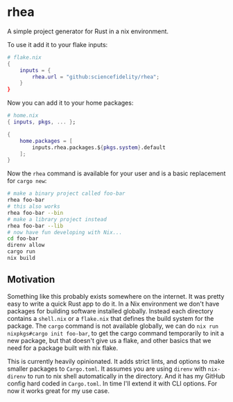 # rhea

A simple project generator for Rust in a nix environment.

To use it add it to your flake inputs:

```nix
# flake.nix
{
    inputs = {
        rhea.url = "github:sciencefidelity/rhea";
    }
}
```

Now you can add it to your home packages:

```nix
# home.nix
{ inputs, pkgs, ... };

{
    home.packages = [
        inputs.rhea.packages.${pkgs.system}.default
    ];
}
```

Now the `rhea` command is available for your user and is a basic replacement for `cargo new`:

```bash
# make a binary project called foo-bar
rhea foo-bar
# this also works
rhea foo-bar --bin
# make a library project instead
rhea foo-bar --lib
# now have fun developing with Nix...
cd foo-bar
direnv allow
cargo run
nix build
```

## Motivation

Something like this probably exists somewhere on the internet. It was pretty easy to write a quick Rust app to do it. In a Nix environment we don't have packages for building software installed globally. Instead each directory contains a `shell.nix` or a `flake.nix` that defines the build system for the package. The `cargo` command is not available globally, we can do `nix run nixpkgs#cargo init foo-bar`, to get the cargo command temporarily to init a new package, but that doesn't give us a flake, and other basics that we need for a package built with nix flake.

This is currently heavily opinionated. It adds strict lints, and options to make smaller packages to `Cargo.toml`. It assumes you are using `direnv` with `nix-direnv` to run to nix shell automatically in the directory. And it has my GitHub config hard coded in `Cargo.toml`. In time I'll extend it with CLI options. For now it works great for my use case.
